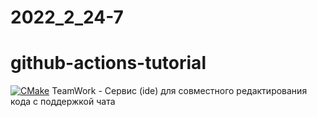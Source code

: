 # 2022_2_24-7
# github-actions-tutorial
[![CMake](https://github.com/cpp-park-vk-education/2022_2_24-7/actions/workflows/cmake.yml/badge.svg)](https://github.com/cpp-park-vk-education/2022_2_24-7/actions/workflows/cmake.yml)
TeamWork - Сервис (ide) для совместного редактирования кода с поддержкой чата

